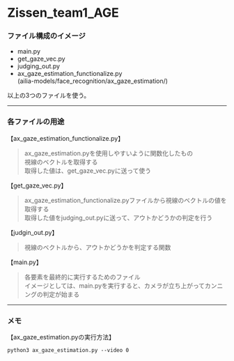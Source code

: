 # Zissen_team1_AGE

### ファイル構成のイメージ
- main.py
- get_gaze_vec.py
- judging_out.py
- ax_gaze_estimation_functionalize.py  
  (ailia-models/face_recognition/ax_gaze_estimation/)

以上の3つのファイルを使う。

---

### 各ファイルの用途
【ax_gaze_estimation_functionalize.py】  
> ax_gaze_estimation.pyを使用しやすいように関数化したもの  
> 視線のベクトルを取得する  
> 取得した値は、get_gaze_vec.pyに送って使う   

【get_gaze_vec.py】  
> ax_gaze_estimation_functionalize.pyファイルから視線のベクトルの値を取得する  
> 取得した値をjudging_out.pyに送って、アウトかどうかの判定を行う  

【judgin_out.py】
> 視線のベクトルから、アウトかどうかを判定する関数

【main.py】  
> 各要素を最終的に実行するためのファイル  
> イメージとしては、main.pyを実行すると、カメラが立ち上がってカンニングの判定が始まる  

---

### メモ
【ax_gaze_estimation.pyの実行方法】
```
python3 ax_gaze_estimation.py --video 0
```